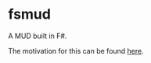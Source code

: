 fsmud
=====

A MUD built in F#.

The motivation for this can be found [here](http://erickepes.com/2014/12/30/out-of-the-funk/).
